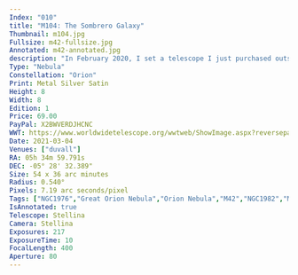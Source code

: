 ```yaml
---
Index: "010"
title: "M104: The Sombrero Galaxy"
Thumbnail: m104.jpg
Fullsize: m42-fullsize.jpg
Annotated: m42-annotated.jpg
description: "In February 2020, I set a telescope I just purchased outside my house and provided it with instructions to take pictures of an area in the sky. The target I chose was M42, the Great Orion Nebula. The intricate structure known as a diffuse nebula spans 24 light years of space. It is the closest known area of active star formation to earth at an estimated 1,300 light years away. The energy it emits earns its spot as the brightest nebula in the night sky. The glowing 'heart' is illuminated by four brilliant stars referred to as 'the Trapezium' beanth a flowing 'scarf' of dark gas that separates M42 from 'the head' or M43, Mairan's Nebula. This continues to be my favorite target. It is one of the first nebulae I photographed and the first print I ever made." 
Type: "Nebula"
Constellation: "Orion"
Print: Metal Silver Satin
Height: 8
Width: 8
Edition: 1
Price: 69.00
PayPal: X2BWVERDJHCNC
WWT: https://www.worldwidetelescope.org/wwtweb/ShowImage.aspx?reverseparity=False&scale=7.194170&name=m42.jpg&imageurl=https://nova.astrometry.net/image/13906066&credits=DeepSkyWorkflows.com&creditsUrl=&ra=83.574748&dec=-5.629652&x=314.0&y=75.1&rotation=178.64&thumb=https://nova.astrometry.net/image/13906066
Date: 2021-03-04
Venues: ["duvall"]
RA: 05h 34m 59.791s
DEC: -05° 28' 32.389"
Size: 54 x 36 arc minutes
Radius: 0.540°
Pixels: 7.19 arc seconds/pixel
Tags: ["NGC1976","Great Orion Nebula","Orion Nebula","M42","NGC1982","Mairan's Nebula","M43"]
IsAnnotated: true
Telescope: Stellina
Camera: Stellina
Exposures: 217
ExposureTime: 10
FocalLength: 400
Aperture: 80
---
```

